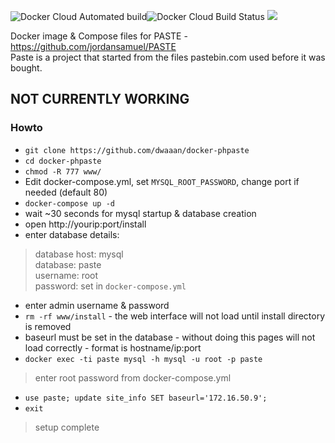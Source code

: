 ![Docker Cloud Automated build](https://img.shields.io/docker/cloud/automated/dwaaan/phpaste-docker.svg)![Docker Cloud Build Status](https://img.shields.io/docker/cloud/build/dwaaan/phpaste-docker.svg) [![](https://images.microbadger.com/badges/image/dwaaan/phpaste-docker.svg)](https://microbadger.com/images/dwaaan/phpaste-docker )

Docker image & Compose files for PASTE - https://github.com/jordansamuel/PASTE  
Paste is a project that started from the files pastebin.com used before it was bought.  

## NOT CURRENTLY WORKING ##

### Howto  

* `git clone https://github.com/dwaaan/docker-phpaste`  
* `cd docker-phpaste`  
* `chmod -R 777 www/`  
* Edit docker-compose.yml, set `MYSQL_ROOT_PASSWORD`, change port if needed (default 80)  
* `docker-compose up -d`  
* wait ~30 seconds for mysql startup & database creation  
* open http://yourip:port/install  
* enter database details:  
> database host: mysql  
> database: paste  
> username:  root  
> password:  set in `docker-compose.yml`  
* enter admin username & password
* `rm -rf www/install` - the web interface will not load until install directory is removed  
* baseurl must be set in the database - without doing this pages will not load correctly - format is hostname/ip:port  
* `docker exec -ti paste mysql -h mysql -u root -p paste`  
> enter root password from docker-compose.yml  
* `use paste; update site_info SET baseurl='172.16.50.9';`  
* `exit`
> setup complete
